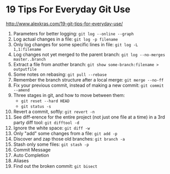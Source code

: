# 19 Tips For Everyday Git Use
http://www.alexkras.com/19-git-tips-for-everyday-use/

1. Parameters for better logging: `git log --online --graph`
2. Log actual changes in a file: `git log -p filename`
3. Only log changes for some specific lines in file: `git log -L 1,1:filename`
4. Log changes not yet merged to the parent branch: `git log --no-merges master..branch`
5. Extract a file from another branch: `git show some-branch:filename > outputfile`
6. Some notes on rebasing: `git pull --rebase`
7. Remember the branch structure after a local merge: `git merge --no-ff`
8. Fix your previous commit, instead of making a new commit: `git commit --amend`
9. Three stages in git, and how to move between them:
    * `git reset --hard HEAD`
    * `git status -s`
10. Revert a commit, softly: `git revert -n`
11. See diff-erence for the entire project (not just one file at a time) in a 3rd party diff tool: `git difftool -d`
12. Ignore the white space: `git diff -w`
13. Only "add" some changes from a file: `git add -p`
14. Discover and zap those old branches: `git branch -a`
15. Stash only some files: `git stash -p`
16. Commit Message
17. Auto Completion
18. Aliases
19. Find out the broken commit: `git bisect`